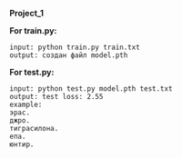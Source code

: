 **Project_1**

**For train.py:**
```
input: python train.py train.txt
output: создан файл model.pth
```
**For test.py:**
```
input: python test.py model.pth test.txt
output: test loss: 2.55
example:
эрас.
джро.
тиграсилона.
епа.
юнтир.
```

